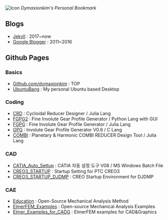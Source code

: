 
![Icon](https://cloud.githubusercontent.com/assets/12775748/11586554/45bf4fd6-9ab7-11e5-91af-481ada800b23.png)  _Dymaxionkim's Personal Bookmark_

## Blogs
* [Jekyll](https://dymaxionkim.github.io/beautiful-jekyll/) : 2017~now
* [Google Blogger](http://dymaxionkim.blogspot.kr) : 2011~2016

## Github Pages

### Basics
* [Github.com/dymaxionkim](https://github.com/dymaxionkim) : TOP
* [UbuntuBang](http://dymaxionkim.github.io/UbuntuBang/mdwiki_UbuntuBang/index.html) : My personal Ubuntu based Desktop

### Coding
* [CRD](https://github.com/dymaxionkim/CRD) : Cycloidal Reducer Designer / Julia Lang
* [FGPG2](http://dymaxionkim.github.io/FGPG2/) : Fine Involute Gear Profile Generator / Python Lang with GUI
* [FGPG](http://dymaxionkim.github.io/FGPG/) : Fine Involute Gear Profile Generator / Julia Lang
* [GPG](http://dymaxionkim.github.io/GPG/) : Involute Gear Profile Generator V0.8 / C Lang
* [COMBI](http://dymaxionkim.github.io/COMBI/) : Planetary & Harmonic COMBI REDUCER Design Tool / Julia Lang

### CAD
* [CATIA_Auto_Settup](http://dymaxionkim.github.io/CATIA_Auto_Settup/) : CATIA 자동 설정 도구 V08 / MS Windows Batch File
* [CREO3_STARTUP](http://dymaxionkim.github.io/CREO3_STARTUP/) : Startup Setting for PTC CREO3
* [CREO3_STARTUP_DJDMP](https://dymaxionkim.github.io/CREO3_STARTUP_DJDMP/) : CREO Startup Environment for DJDMP

### CAE
* [Education](https://dymaxionkim.github.io/Education/index.html) : Open-Source Mechanical Analysis Method
* [ElmerFEM_Examples](http://dymaxionkim.github.io/ElmerFEM_Examples/) : Open-source Mechanical Analysis Examples
* [Elmer_Examples_for_CADG](https://dymaxionkim.github.io/Elmer_Examples_for_CADG/) : ElmerFEM examples for CAD&Graphics




